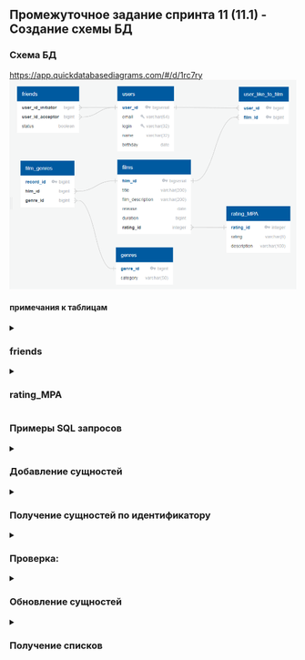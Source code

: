 ## Промежуточное задание спринта 11 (11.1) -  Создание схемы БД

### Схема БД
https://app.quickdatabasediagrams.com/#/d/1rc7ry
![filmorate_db2.png](/filmorate_db2.png)

#### примечания к таблицам

<details><summary><h3>friends</h3></summary>
вспомогательная таблица связи "многие ко многим"
из реализации  спринта 10 пара <code>initiator - acceptor</code> должна быть уникальной  
и без учета того, какой ID является <code>initiator</code>ом или <code>acceptor</code>-ом  
</details>

<details><summary><h3>rating_MPA</h3></summary>
выделена отдельная таблица и выбрано использование суррогатного ключа, на (гипотетическую) возможность изменения кодов рейтинга   
</details>

### Примеры SQL запросов

<details><summary><h3>Добавление сущностей</h3></summary>

* добавление пользователя

```SQL
INSERT INTO users (email, login, name, birthday)  
VALUES ('newuser1@mail.ru'
        , 'login1'
        , 'name1'
        , CAST('yyyy-MM-dd' AS DATE)
) RETURNING *;
```

* добавление фильма

```SQL
INSERT INTO films (title, film_description, release, duration, rating_id)  
VALUES ('title'  
        , 'description'  
        , CAST('yyyy-MM-dd' AS DATE)  
        , [int]  
        , (SELECT rating FROM public."FilmRatingMPA" WHERE description = 'value')  
) RETURNING *;
```
* добавление лайка

```SQL
INSERT INTO user_like_to_film (user_id, film_id)  
VALUES ('[bigint]'  -- user_id
        , '[bigint]'  -- film_id  
) RETURNING *;
```
* добавление друзей
  (неподтвержденный статус - запрос со стороны инициатора)

```SQL
INSERT INTO friends (user_id_initiator, user_id_acceptor, status)  
VALUES ('[bigint]'  -- user_id_initiator
        , '[bigint]'  -- user_id_acceptor 
        , FALSE 
) RETURNING *;
```
</details>

<details><summary><h3>Получение сущностей по идентификатору</h3></summary>

* получение пользователя
```SQL
SELECT *  
FROM users 
WHERE user_id = ?; -- заданный идентификатор
```

* получение фильма
```SQL
SELECT *  
FROM films 
WHERE film_id = ?; -- заданный идентификатор
```

</details>

<details><summary><h3>Проверка:</h3></summary>

* статуса дружбы (по идентификаторам пользователя-инициатора и пользователя-акцептора)
```SQL
SELECT status  
FROM friends 
WHERE user_initiator_id = ? -- заданный идентификатор
      AND user_acceptor_id = ?; -- заданный идентификатор
```

* лайка (по идентификаторам пользователя и фильма)
```SQL
EXISTS(
SELECT *  
FROM user_like_to_film
WHERE film_id = ? -- заданный идентификатор
      AND user_id = ? -- заданный идентификатор
);
```
</details>

<details><summary><h3>Обновление сущностей</h3></summary>

* обновление пользователя

```SQL
UPDATE users
SET email = 'new email'
    , login = 'new login'
    , name = 'new name'
    , birthday = CAST('yyyy-MM-dd' AS DATE) -- обновленное значение для даты рождения
WHERE user_id = ? -- заданный идентификатор
RETURNING *;
```

* обновление фильма

```SQL
UPDATE films
SET title = 'new title'
    , film_description  = 'film_description'
    , release = CAST('yyyy-MM-dd' AS DATE) -- обновленное значение для даты релиза
    , duration = <value>
    , rating_id = <value>
WHERE film_id = ? -- заданный идентификатор
RETURNING *;
```

* подтверждение друзей
  (подтверждение со стороны акцептора)

```SQL
UPDATE friends 
SET status = TRUE
WHERE user_id_initiator = ? -- initiator id
      AND user_id_acceptor = ? -- acceptor_id 
RETURNING status;
```

</details>

<details><summary><h3>Получение списков</h3></summary>

* всех пользователей
```SQL
SELECT *
FROM users;
```

* всех фильмов
```SQL
SELECT *
FROM films;
```

* топ-N фильмов с информацией о количестве лайков (N: переданное значение количества фильмов)
```SQL
SELECT	f.* 
		, COUNT(l.user_id)
FROM user_like_to_film" AS l 
LEFT OUTER JOIN films AS f ON f.film_id = l.film_id
GROUP BY f.film_id  
ORDER BY COUNT(l.user_id) DESC
LIMIT <N>
```
* жанров фильма (по идентификатору)
```SQL
SELECT 
g.category
FROM film_genre AS fg
LEFT JOIN films AS f ON f.film_id = fg.film_id
LEFT JOIN genres AS g ON fg.genre_id = g.genre_id
WHERE f.film_id = <id> 
```
* друзей пользователя (по идентификатору пользователя)
```SQL
SELECT * AS  
FROM friends AS f1  
WHERE f1.user_id_initiator = ? -- заданный идентификатор 
UNION  
SELECT *  
FROM friends AS f2  
WHERE f2.user_id_acceptor = ? -- заданный идентификатор  
```
* общих друзей

```SQL
SELECT CASE
WHEN (initiator = <id1> AND acceptor != <id2>) THEN acceptor
WHEN (initiator != <id2> AND acceptor = <id1>) THEN initiator
END AS mutuals
FROM friends

INTERSECT

SELECT CASE
WHEN (initiator = <id2> AND acceptor != <id1>) THEN acceptor
WHEN (initiator != <id1> AND acceptor = <id2>) THEN initiator
END
FROM friends
```
</details>



